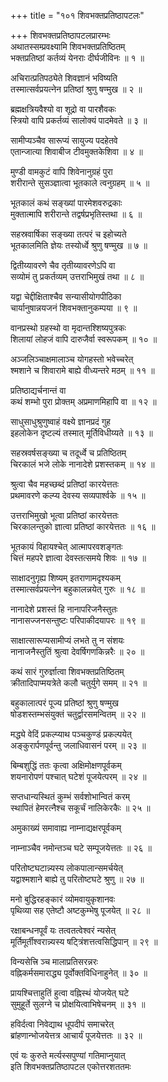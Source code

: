 +++
title = "१०१ शिवभक्तप्रतिष्ठापटलः"

+++
शिवभक्तप्रतिष्ठापटलप्रारम्भः    
अथातस्सम्प्रवक्ष्यामि शिवभक्तप्रतिष्ठितम्  
भक्तप्रतिष्ठां कर्तव्यं येनराः दीर्घजीविनः ॥ १ ॥


अचिरात्प्रतिपठ्येते शिवज्ञानं भविष्यति  
तस्मात्सर्वप्रयत्नेन प्रतिष्ठां श्रुणु षण्मुख ॥ २ ॥


ब्रह्मक्षत्रियवैश्यो वा शूद्रो वा पारशैवकः  
स्त्रियो वापि प्रकर्तव्यं सालोक्यं पादमेवते ॥ ३ ॥


सामीप्यञ्चैव सारूप्यं सायुज्य पदहेतवे  
एतान्जात्या शिवाबीज टीवमुक्तकेशिवा ॥ ४ ॥


मुण्डी वामकुटं वापि शिवेनानुग्रहं पुरा  
शरीरान्ते सुसञ्ज्ञात्वा भूतकाले त्वनुग्रहम् ॥ ५ ॥


भूतकालं कथं सङ्ख्यां पारमेशवरुद्रकाः  
मुक्तात्मापि शरीरान्ते तद्वर्षप्रभृतिस्तथा ॥ ६ ॥


सहस्रवार्षिका सङ्ख्या तत्परं च इहोच्यते  
भूतकालमिति ज्ञेयः तस्योर्ध्वे श्रुणु षण्मुख ॥ ७ ॥


द्वितीय्यावरणे चैव तृतीय्यावरणेऽपि वा  
सव्योमं तु प्रकर्तव्यम् उत्तराभिमुखं तथा ॥ ८ ॥


यद्वा चेद्दीक्षिताश्चैव सन्यासीयोगपीठिका  
चार्यानुषान्नयजनं शिवभक्तानुकम्पया ॥ ९ ॥


वानप्रस्थो ग्रहस्थो वा मृदान्तश्शिष्यपुत्रकः  
शिलायां लोहजं वापि दारुजैर्वा स्वरूपकम् ॥ १० ॥


अञ्जलिञ्चाक्षमालाञ्च योगहस्तो भवेच्चरेत्  
श्मशाने च शिवारामे बाह्ये वीध्यन्तरे मठम् ॥ ११ ॥



प्रतिष्ठाद्यर्चनान्तं वा  
कथं शम्भो पुरा प्रोक्तम् अप्रमाणमिहापि वा ॥ १२ ॥


साधुसाधुश्रुणुष्वाहं वक्ष्ये ज्ञानप्रदं गुह  
इहलोकेन दृष्टल्यं तस्मात् मूर्तिविधीय्यते ॥ १३ ॥


सहस्रवर्षसङ्ख्या च तदूर्ध्वे च प्रतिष्ठितम्  
चिरकालं भजे लोके नानादेशे प्रशस्तकम् ॥ १४ ॥


श्रुत्वा चैव महच्छब्दं प्रतिष्ठां कारयेत्ततः  
प्रथमावरणे कल्प्य देवस्य सव्यपार्श्वके ॥ १५ ॥


उत्तराभिमुखो भूत्वा प्रतिष्ठां कारयेत्ततः  
चिरकालन्तुको ज्ञात्वा प्रतिष्ठां कारयेत्ततः ॥ १६ ॥


भूतकायं विहायश्चेत् आत्मापरवशङ्गतः  
चित्तं महपरे ज्ञात्वा देवस्तत्समये शिवः ॥ १७ ॥


साक्षादनुगृह्य शिष्यम् इतराणामदृश्यकम्  
तस्मात्सर्वप्रयत्नेन बहुकालन्नयेत् गुरुः ॥ १८ ॥


नानादेशे प्रशस्तं हि नानापरिजनैस्तुतः  
नानासज्जनसन्तुष्टः परिपाकीदयापरः ॥ १९ ॥


साक्षात्सारूप्यसामीप्यं लभते तु न संशयः  
नानाजनैस्तुतिं श्रुत्वा देवर्षिगणकिन्नरैः ॥ २० ॥


कथं सारं गुरुर्ज्ञात्वा शिवभक्तप्रतिष्ठितम्  
क्रीतादिपाप्मयत्रेते कलौ चतुर्युगे समम् ॥ २१ ॥


बहुकालात्परं पूज्य प्रतिष्ठां श्रुणु षण्मुख  
षोडशस्तम्भसंयुक्तं चतुर्द्वारसमन्वितम् ॥ २२ ॥


मद्ध्ये वेदिं प्रकल्प्याथ पञ्चकुण्डं प्रकल्पयेत्  
अङ्कुरार्पणपूर्वन्तु जलाधिवासनं परम् ॥ २३ ॥


बिम्बशुद्धिं ततः कृत्वा अक्षिमोक्षणपूर्वकम्  
शयनारोपणं पश्चात् घटेशं पूजयेत्परम् ॥ २४ ॥


सप्तधान्यस्थितं कुम्भं सर्वशोभान्वितं करम्  
स्थापितं हेमरत्नैश्च सकूर्चं नालिकेरकैः ॥ २५ ॥


अमुकाख्यं समावाह्य नाम्नाद्यक्षरपूर्वकम्  

नाम्नाञ्चैव नमोन्तञ्च घटे सम्पूजयेत्ततः ॥ २६ ॥


परितोष्टघटान्न्यस्य लोकपालान्समर्चयेत्  
यद्वाश्मशाने बाह्ये तु परितोष्टघटे श्रुणु ॥ २७ ॥


मनो बुद्धिरहङ्कारं व्योमवायुकृशानवः  
पृथिव्या सह एतेष्टौ अष्टकुम्भेषु पूजयेत् ॥ २८ ॥


रक्षाबन्धनपूर्वं यः तत्वतत्वेश्वरं न्यसेत्  
मूर्तिमूर्तीश्वरान्न्यस्य षट्त्रिंशत्तत्वसिद्धिपान् ॥ २९ ॥


विन्यसेत्त्रि ञ्च मालाप्रतिसरन्नरः  
वह्निकर्मसमाराद्ध्य पूर्वोक्तविधिनाहुनेत् ॥ ३० ॥


प्रायश्चित्ताहुतिं हुत्वा वह्निस्थं योजयेत् घटे  
सुमुहूर्ते सुलग्ने च प्रोक्षयित्वाभिषेचनम् ॥ ३१ ॥


हविर्दत्वा निवेद्याथ धूपदीपं समाचरेत्  
ब्रांहणान्भोजयेत्तत्र आचार्यं पूजयेत्ततः ॥ ३२ ॥


एवं यः कुरुते मर्त्यस्सपुण्यां गतिमाप्नुयात्  
इति शिवभक्तप्रतिष्ठापटल एकोत्तरशततमः  
